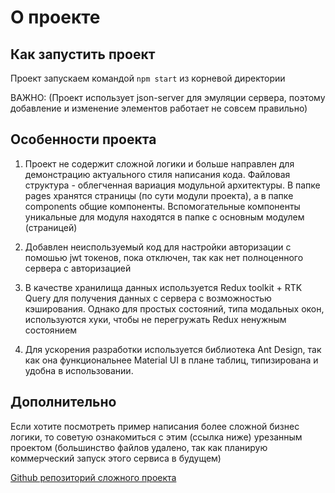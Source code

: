 # О проекте



## Как запустить проект

Проект запускаем командой `npm start` из корневой директории

ВАЖНО: (Проект использует json-server для эмуляции сервера, поэтому добавление и изменение элементов работает не совсем правильно)

## Особенности проекта

1) Проект не содержит сложной логики и больше направлен для демонстрацию актуального стиля написания кода. Файловая структура - облегченная вариация модульной архитектуры. В папке pages хранятся страницы (по сути модули проекта), а в папке components общие компоненты. Вспомогательные компоненты уникальные для модуля находятся в папке с основным модулем (страницей)

2) Добавлен неиспользуемый код для настройки авторизации с помошью jwt токенов, пока отключен, так как нет полноценного сервера с авторизацией

3) В качестве хранилища данных используется Redux toolkit + RTK Query для получения данных с сервера с возможностью кэширования. Однако для простых состояний, типа модальных окон, используются хуки, чтобы не перегружать Redux ненужным состоянием

4) Для ускорения разработки используется библиотека Ant Design, так как она функциональнее Material UI в плане таблиц, типизирована и удобна в использовании.



## Дополнительно

Если хотите посмотреть пример написания более сложной бизнес логики, то советую ознакомиться с этим (ссылка ниже) урезанным проектом (большинство файлов удалено, так как планирую коммерческий запуск этого сервиса в будущем)

[Github репозиторий сложного проекта](https://github.com/tagir-developer/constructor-demo)
